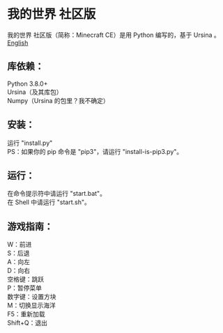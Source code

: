 # 我的世界 社区版
我的世界 社区版（简称：Minecraft CE）是用 Python 编写的，基于 Ursina 。<br>
<a href="README.md">English</a>
## 库依赖：
Python 3.8.0+<br>
Ursina（及其库包）<br>
Numpy（Ursina 的包里？我不确定）
## 安装：
运行 "install.py"<br>
PS：如果你的 pip 命令是 "pip3"，请运行 "install-is-pip3.py"。
## 运行：
在命令提示符中请运行 "start.bat"。<br>
在 Shell 中请运行 "start.sh"。
## 游戏指南：
W：前进<br>
S：后退<br>
A：向左<br>
D：向右<br>
空格键：跳跃<br>
P：暂停菜单<br>
数字键：设置方块<br>
M：切换显示海洋<br>
F5：重新加载<br>
Shift+Q：退出
